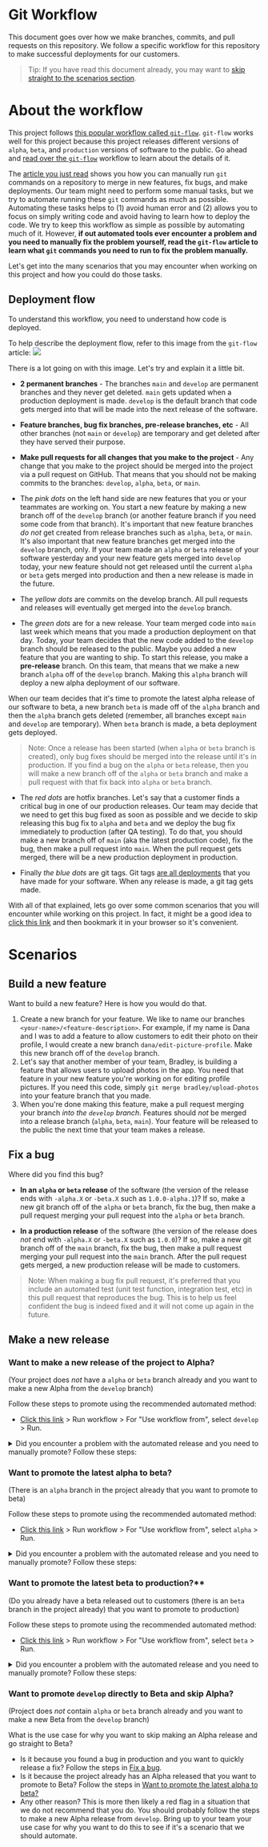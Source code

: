 [url-tags]: https://github.com/customerio/customerio-ios/tags
[url-promote-action]: https://github.com/customerio/customerio-ios/actions/workflows/promote.yml

# Git Workflow 

This document goes over how we make branches, commits, and pull requests on this repository. We follow a specific workflow for this repository to make successful deployments for our customers. 

> Tip: If you have read this document already, you may want to [skip straight to the scenarios section](#Scenarios). 

# About the workflow 

This project follows [this popular workflow called `git-flow`](https://nvie.com/posts/a-successful-git-branching-model/). `git-flow` works well for this project because this project releases different versions of `alpha`, `beta`, and `production` versions of software to the public. Go ahead and [read over the `git-flow`](https://nvie.com/posts/a-successful-git-branching-model/) workflow to learn about the details of it. 

The [article you just read](https://nvie.com/posts/a-successful-git-branching-model/) shows you how you can manually run `git` commands on a repository to merge in new features, fix bugs, and make deployments. Our team might need to perform some manual tasks, but we try to automate running these `git` commands as much as possible. Automating these tasks helps to (1) avoid human error and (2) allows you to focus on simply writing code and avoid having to learn how to deploy the code. We try to keep this workflow as simple as possible by automating much of it. However, **if out automated tools ever encounter a problem and you need to manually fix the problem yourself, read the `git-flow` article to learn what `git` commands you need to run to fix the problem manually.**

Let's get into the many scenarios that you may encounter when working on this project and how you could do those tasks. 

## Deployment flow 

To understand this workflow, you need to understand how code is deployed. 

To help describe the deployment flow, refer to this image from the `git-flow` article:
![](https://nvie.com/img/git-model@2x.png)

There is a lot going on with this image. Let's try and explain it a little bit. 
* **2 permanent branches** - The branches `main` and `develop` are permanent branches and they never get deleted. `main` gets updated when a production deployment is made. `develop` is the default branch that code gets merged into that will be made into the next release of the software. 
* **Feature branches, bug fix branches, pre-release branches, etc** - All other branches (not `main` or `develop`) are temporary and get deleted after they have served their purpose. 
* **Make pull requests for all changes that you make to the project** - Any change that you make to the project should be merged into the project via a pull request on GitHub. That means that you should not be making commits to the branches: `develop`, `alpha`, `beta`, or `main`. 

* The *pink dots* on the left hand side are new features that you or your teammates are working on. You start a new feature by making a new branch off of the `develop` branch (or another feature branch if you need some code from that branch). It's important that new feature branches *do not* get created from release branches such as `alpha`, `beta`, or `main`. It's also important that new feature branches get merged into the `develop` branch, only. If your team made an `alpha` or `beta` release of your software yesterday and your new feature gets merged into `develop` today, your new feature should not get released until the current `alpha` or `beta` gets merged into production and then a new release is made in the future. 
* The *yellow dots* are commits on the develop branch. All pull requests and releases will eventually get merged into the `develop` branch. 
* The *green dots* are for a new release. Your team merged code into `main` last week which means that you made a production deployment on that day. Today, your team decides that the new code added to the `develop` branch should be released to the public. Maybe you added a new feature that you are wanting to ship. To start this release, you make a **pre-release** branch. On this team, that means that we make a new branch `alpha` off of the `develop` branch. Making this `alpha` branch will deploy a new alpha deployment of our software. 

When our team decides that it's time to promote the latest alpha release of our software to beta, a new branch `beta` is made off of the `alpha` branch and then the `alpha` branch gets deleted (remember, all branches except `main` and `develop` are temporary). When `beta` branch is made, a beta deployment gets deployed. 

> Note: Once a release has been started (when `alpha` or `beta` branch is created), only bug fixes should be merged into the release until it's in production. If you find a bug on the `alpha` or `beta` release, then you will make a new branch off of the `alpha` or `beta` branch and make a pull request with that fix back into `alpha` or `beta` branch. 

* The *red dots* are hotfix branches. Let's say that a customer finds a critical bug in one of our production releases. Our team may decide that we need to get this bug fixed as soon as possible and we decide to skip releasing this bug fix to `alpha` and `beta` and we deploy the bug fix immediately to production (after QA testing). To do that, you should make a new branch off of `main` (aka the latest production code), fix the bug, then make a pull request into `main`. When the pull request gets merged, there will be a new production deployment in production. 

* Finally *the blue dots* are git tags. Git tags [are all deployments][url-tags] that you have made for your software. When any release is made, a git tag gets made. 

With all of that explained, lets go over some common scenarios that you will encounter while working on this project. In fact, it might be a good idea to [click this link](#Scenarios) and then bookmark it in your browser so it's convenient. 

# Scenarios 

## Build a new feature 

Want to build a new feature? Here is how you would do that. 
1. Create a new branch for your feature. We like to name our branches `<your-name>/<feature-description>`. For example, if my name is Dana and I was to add a feature to allow customers to edit their photo on their profile, I would create a new branch `dana/edit-picture-profile`. Make this new branch off of the `develop` branch. 
2. Let's say that another member of your team, Bradley, is building a feature that allows users to upload photos in the app. You need that feature in your new feature you're working on for editing profile pictures. If you need this code, simply `git merge bradley/upload-photos` into your feature branch that you made. 
3. When you're done making this feature, make a pull request merging your branch *into the `develop` branch*. Features should *not* be merged into a release branch (`alpha`, `beta`, `main`). Your feature will be released to the public the next time that your team makes a release. 

## Fix a bug 

Where did you find this bug? 
* **In an `alpha` or `beta` release** of the software (the version of the release ends with `-alpha.X` or `-beta.X` such as `1.0.0-alpha.1`)? 
If so, make a new git branch off of the `alpha` or `beta` branch, fix the bug, then make a pull request merging your pull request into the `alpha` or `beta` branch. 

* **In a production release** of the software (the version of the release does *not* end with `-alpha.X` or `-beta.X` such as `1.0.0`)? 
If so, make a new git branch off of the `main` branch, fix the bug, then make a pull request merging your pull request into the `main` branch. After the pull request gets merged, a new production release will be made to customers. 

> Note: When making a bug fix pull request, it's preferred that you include an automated test (unit test function, integration test, etc) in this pull request that reproduces the bug. This is to help us feel confident the bug is indeed fixed and it will not come up again in the future. 

## Make a new release 

### Want to make a new release of the project to Alpha? 
(Your project does *not* have a `alpha` or `beta` branch already and you want to make a new Alpha from the `develop` branch)

Follow these steps to promote using the recommended automated method:
* [Click this link][url-promote-action] > Run workflow > For "Use workflow from", select `develop` > Run. 

<details>
<summary>Did you encounter a problem with the automated release and you need to manually promote? Follow these steps:</summary>
<br>
* Run these `git` commands from your computer:

```bash
git fetch 

git switch develop
git pull 

git checkout -b alpha
git push origin alpha 
```

* Tell the team that you encountered an issue with making an automated release so it can be fixed. 
</details>

### Want to promote the latest alpha to beta? 
(There is an `alpha` branch in the project already that you want to promote to beta)

Follow these steps to promote using the recommended automated method:
* [Click this link][url-promote-action] > Run workflow > For "Use workflow from", select `alpha` > Run. 

<details>
<summary>Did you encounter a problem with the automated release and you need to manually promote? Follow these steps:</summary>
<br>
* Run these `git` commands from your computer:

```bash
git fetch 

git switch alpha
git pull 

git checkout -b beta
git push origin beta

git push origin --delete alpha 
```

* Tell the team that you encountered an issue with making an automated release so it can be fixed. 
</details>

### Want to promote the latest beta to production?** 
(Do you already have a beta released out to customers (there is an `beta` branch in the project already) that you want to promote to production)

Follow these steps to promote using the recommended automated method:
* [Click this link][url-promote-action] > Run workflow > For "Use workflow from", select `beta` > Run. 

<details>
<summary>Did you encounter a problem with the automated release and you need to manually promote? Follow these steps:</summary>
<br>
* Run these `git` commands from your computer:

```bash
git fetch 

git switch beta
git pull

git switch main
git pull 

git merge --ff beta 
git push origin main 

git push origin --delete beta 

git switch develop 
git pull 
git merge main
git push origin develop 
```

* Tell the team that you encountered an issue with making an automated release so it can be fixed. 
</details>

### Want to promote `develop` directly to Beta and skip Alpha? 
(Project does *not* contain `alpha` or `beta` branch already and you want to make a new Beta from the `develop` branch)

What is the use case for why you want to skip making an Alpha release and go straight to Beta? 

* Is it because you found a bug in production and you want to quickly release a fix? Follow the steps in [Fix a bug](#Fix-a-bug). 
* Is it because the project already has an Alpha released that you want to promote to Beta? Follow the steps in [Want to promote the latest alpha to beta?](#Want-to-promote-the-latest-alpha-to-beta)
* Any other reason? This is more then likely a red flag in a situation that we do not recommend that you do. You should probably follow the steps to make a new Alpha release from `develop`. 
Bring up to your team your use case for why you want to do this to see if it's a scenario that we should automate.

